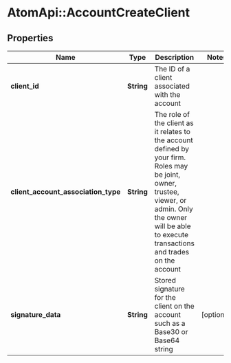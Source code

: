 # AtomApi::AccountCreateClient

## Properties
Name | Type | Description | Notes
------------ | ------------- | ------------- | -------------
**client_id** | **String** | The ID of a client associated with the account | 
**client_account_association_type** | **String** | The role of the client as it relates to the account defined by your firm. Roles may be joint, owner, trustee, viewer, or admin. Only the owner will be able to execute transactions and trades on the account | 
**signature_data** | **String** | Stored signature for the client on the account such as a Base30 or Base64 string | [optional] 


